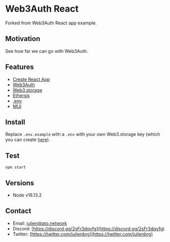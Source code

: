 # Web3Auth React

Forked from Web3Auth React app example.

## Motivation

See how far we can go with Web3Auth.

## Features

- [Create React App](https://create-react-app.dev/)
- [Web3Auth](https://web3auth.io/)
- [Web3.storage](https://web3.storage/)
- [Ethersjs](https://docs.ethers.io/)
- [.env](https://create-react-app.dev/docs/adding-custom-environment-variables/)
- [MUI](https://mui.com/)

## Install

Replace `.env.example` with a `.env` with your own Web3.storage key (which you can create [here](https://web3.storage/account/)).

## Test

```
npm start
```

## Versions

- Node v16.13.2

## Contact

- Email: [julien@ato.network](mailto:julien@strat.cc)
- Discord: [https://discord.gg/2sFr3dqvfg](https://discord.gg/2sFr3dqvfg)
- Twitter: [https://twitter.com/julienbrg](https://twitter.com/julienbrg)
